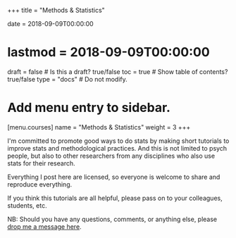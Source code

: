 +++
title = "Methods & Statistics"

date = 2018-09-09T00:00:00
# lastmod = 2018-09-09T00:00:00

draft = false  # Is this a draft? true/false
toc = true  # Show table of contents? true/false
type = "docs"  # Do not modify.

# Add menu entry to sidebar.
[menu.courses]
  name = "Methods & Statistics"
  weight = 3
+++

I'm committed to promote good ways to do stats by making short tutorials to improve stats and methodological practices. And this is not limited to psych people, but also to other researchers from any disciplines who also use stats for their research.

Everything I post here are [<i class="fab fa-creative-commons"></i>](https://creativecommons.org) licensed, so everyone is welcome to share and reproduce everything.

If you think this tutorials are all helpful, please pass on to your colleagues, students, etc.

NB: Should you have any questions, comments, or anything else, please [drop me a message here](https://rameliaz.github.io/post/qa-tutorial).

